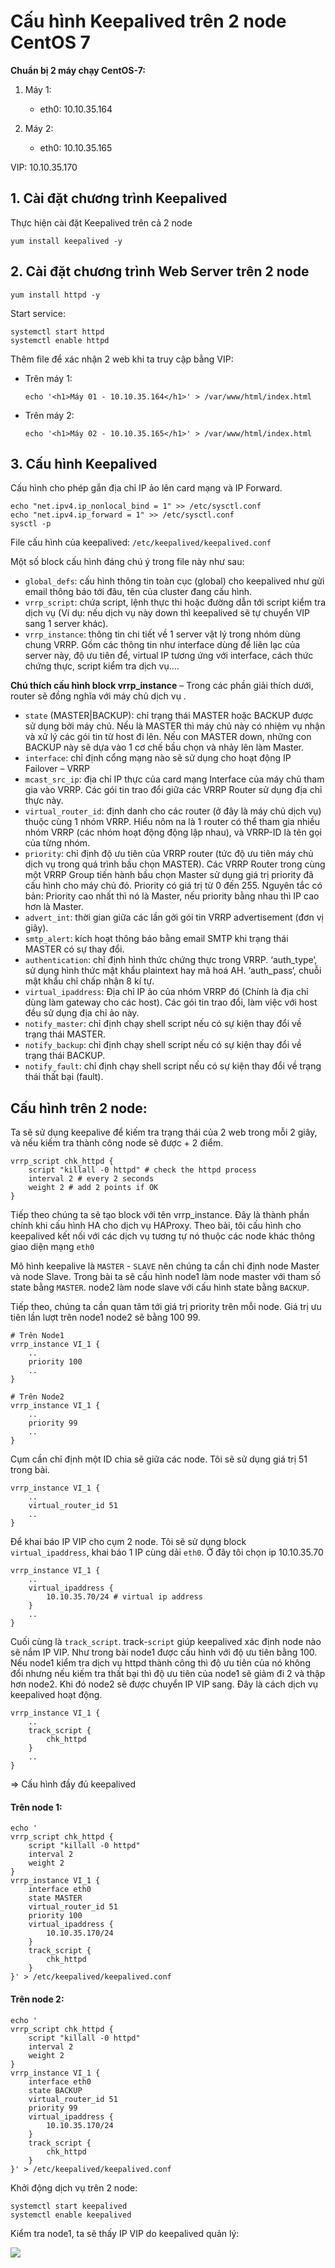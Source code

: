 # Cấu hình Keepalived trên 2 node CentOS 7

**Chuẩn bị 2 máy chạy CentOS-7:**

1. Máy 1:
    - eth0: 10.10.35.164

2. Máy 2:
    - eth0: 10.10.35.165

VIP: 10.10.35.170

## 1. Cài đặt chương trình Keepalived
Thực hiện cài đặt Keepalived trên cả 2 node
```
yum install keepalived -y
```

## 2. Cài đặt chương trình Web Server trên 2 node
```
yum install httpd -y
```

Start service:
```
systemctl start httpd
systemctl enable httpd
```

Thêm file để xác nhận 2 web khi ta truy cập bằng VIP:
- Trên máy 1:
    ```
    echo '<h1>Máy 01 - 10.10.35.164</h1>' > /var/www/html/index.html
    ```

- Trên máy 2:
    ```
    echo '<h1>Máy 02 - 10.10.35.165</h1>' > /var/www/html/index.html
    ```

## 3. Cấu hình Keepalived
Cấu hình cho phép gắn địa chỉ IP ảo lên card mạng và IP Forward.
```
echo "net.ipv4.ip_nonlocal_bind = 1" >> /etc/sysctl.conf
echo "net.ipv4.ip_forward = 1" >> /etc/sysctl.conf
sysctl -p
```

File cấu hình của keepalived: `/etc/keepalived/keepalived.conf`

Một số block cấu hình đáng chú ý trong file này như sau:

- `global_defs`: cấu hình thông tin toàn cục (global) cho keepalived như gửi email thông báo tới đâu, tên của cluster đang cấu hình.
- `vrrp_script`: chứa script, lệnh thực thi hoặc đường dẫn tới script kiểm tra dịch vụ (Ví dụ: nếu dịch vụ này down thì keepalived sẽ tự chuyển VIP sang 1 server khác).
- `vrrp_instance`: thông tin chi tiết về 1 server vật lý trong nhóm dùng chung VRRP. Gồm các thông tin như interface dùng để liên lạc của server này, độ ưu tiên để, virtual IP tương ứng với interface, cách thức chứng thực, script kiểm tra dịch vụ….

**Chú thích cấu hình block vrrp_instance**
– Trong các phần giải thích dưới, router sẽ đồng nghĩa với máy chủ dịch vụ .

- `state` (MASTER|BACKUP): chỉ trạng thái MASTER hoặc BACKUP được sử dụng bởi máy chủ. Nếu là MASTER thì máy chủ này có nhiệm vụ nhận và xử lý các gói tin từ host đi lên. Nếu con MASTER down, những con BACKUP này sẽ dựa vào 1 cơ chế bầu chọn và nhảy lên làm Master.
- `interface`: chỉ định cổng mạng nào sẽ sử dụng cho hoạt động IP Failover – VRRP
- `mcast_src_ip`: địa chỉ IP thực của card mạng Interface của máy chủ tham gia vào VRRP. Các gói tin trao đổi giữa các VRRP Router sử dụng địa chỉ thực này.
- `virtual_router_id`: định danh cho các router (ở đây là máy chủ dịch vụ) thuộc cùng 1 nhóm VRRP. Hiểu nôm na là 1 router có thể tham gia nhiều nhóm VRRP (các nhóm hoạt động động lập nhau), và VRRP-ID là tên gọi của từng nhóm.
- `priority`: chỉ định độ ưu tiên của VRRP router (tức độ ưu tiên máy chủ dịch vụ trong quá trình bầu chọn MASTER). Các VRRP Router trong cùng một VRRP Group tiến hành bầu chọn Master sử dụng giá trị priority đã cấu hình cho máy chủ đó. Priority có giá trị từ 0 đến 255. Nguyên tắc có bản: Priority cao nhất thì nó là Master, nếu priority bằng nhau thì IP cao hơn là Master.
- `advert_int`: thời gian giữa các lần gởi gói tin VRRP advertisement (đơn vị giây).
- `smtp_alert`: kích hoạt thông báo bằng email SMTP khi trạng thái MASTER có sự thay đổi.
- `authentication`: chỉ định hình thức chứng thực trong VRRP. ‘auth_type‘, sử dụng hình thức mật khẩu plaintext hay mã hoá AH. ‘auth_pass‘, chuỗi mật khẩu chỉ chấp nhận 8 kí tự.
- `virtual_ipaddress`: Địa chỉ IP ảo của nhóm VRRP đó (Chính là địa chỉ dùng làm gateway cho các host). Các gói tin trao đổi, làm việc với host đều sử dụng địa chỉ ảo này.
- `notify_master`: chỉ định chạy shell script nếu có sự kiện thay đổi về trạng thái MASTER.
- `notify_backup`: chỉ định chạy shell script nếu có sự kiện thay đổi về trạng thái BACKUP.
- `notify_fault`: chỉ định chạy shell script nếu có sự kiện thay đổi về trạng thái thất bại (fault).

## Cấu hình trên 2 node:
Ta sẽ sử dụng keepalive để kiếm tra trạng thái của 2 web trong mỗi 2 giây, và nếu kiếm tra thành công node sẽ được + 2 điểm.
```
vrrp_script chk_httpd {
    script "killall -0 httpd" # check the httpd process
    interval 2 # every 2 seconds
    weight 2 # add 2 points if OK
}
```

Tiếp theo chúng ta sẽ tạo block với tên vrrp_instance. Đây là thành phần chính khi cấu hình HA cho dịch vụ HAProxy. Theo bài, tôi cấu hình cho keepalived kết nối với các dịch vụ tương tự nó thuộc các node khác thông giao diện mạng `eth0`

Mô hình keepalive là `MASTER` - `SLAVE` nên chúng ta cần chỉ định node Master và node Slave. Trong bài ta sẽ cấu hình node1 làm node master với tham số state bằng `MASTER`. node2 làm node slave với cấu hình state bằng `BACKUP`.

Tiếp theo, chúng ta cần quan tâm tới giá trị priority trên mỗi node. Giá trị ưu tiên lần lượt trên node1 node2 sẽ bằng 100 99.
```
# Trên Node1
vrrp_instance VI_1 {
    ..
    priority 100
    ..
}

# Trên Node2
vrrp_instance VI_1 {
    ..
    priority 99
    ..
}
```

Cụm cần chỉ định một ID chia sẽ giữa các node. Tôi sẽ sử dụng giá trị 51 trong bài.
```
vrrp_instance VI_1 {
    ..
    virtual_router_id 51
    ..
}
```

Để khai báo IP VIP cho cụm 2 node. Tôi sẽ sử dụng block `virtual_ipaddress`, khai báo 1 IP cùng dải `eth0`. Ở đây tôi chọn ip 10.10.35.70
```
vrrp_instance VI_1 {
    ..
    virtual_ipaddress {
        10.10.35.70/24 # virtual ip address 
    }
    ..
}
```

Cuối cùng là `track_script`. track-`script` giúp keepalived xác định node nào sẽ nắm IP VIP. Như trong bài node1 được cấu hình với độ ưu tiên bằng 100. Nếu node1 kiểm tra dịch vụ httpd thành công thì độ ưu tiên của nó không đổi nhưng nếu kiếm tra thất bại thì độ ưu tiên của node1 sẽ giảm đi 2 và thập hơn node2. Khi đó node2 sẽ được chuyển IP VIP sang. Đây là cách dịch vụ keepalived hoạt động.
```
vrrp_instance VI_1 {
    ..
    track_script {
        chk_httpd
    }
    ..
}
```

=> Cấu hình đầy đủ keepalived
#### Trên node 1:
```
echo '
vrrp_script chk_httpd {
    script "killall -0 httpd"
    interval 2
    weight 2 
}
vrrp_instance VI_1 {
    interface eth0
    state MASTER
    virtual_router_id 51
    priority 100
    virtual_ipaddress {
        10.10.35.170/24
    }
    track_script {
        chk_httpd
    }
}' > /etc/keepalived/keepalived.conf
```

#### Trên node 2:
```
echo '
vrrp_script chk_httpd {
    script "killall -0 httpd"
    interval 2
    weight 2 
}
vrrp_instance VI_1 {
    interface eth0
    state BACKUP
    virtual_router_id 51
    priority 99
    virtual_ipaddress {
        10.10.35.170/24
    }
    track_script {
        chk_httpd
    }
}' > /etc/keepalived/keepalived.conf
```

Khởi động dịch vụ trên 2 node:
```
systemctl start keepalived
systemctl enable keepalived
```

Kiểm tra node1, ta sẽ thấy IP VIP do keepalived quản lý:

<img src="..\images\keepalive\Screenshot_5.png">
